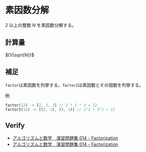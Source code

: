 # 素因数分解

$2$ 以上の整数 $N$ を素因数分解する。

## 計算量
$O(\sqrt{N})$

## 補足
`factor`は素因数を列挙する。`factor2`は素因数とその個数を列挙する。

例
```rust
factor(12) -> [2, 2, 3] // 2 * 2 * 3 = 12
factor2(12) -> [(2, 2), (3, 1)] // 2^2 * 3^1 = 12
```

## Verify
- [アルゴリズムと数学　演習問題集 014 - Factorization](https://atcoder.jp/contests/math-and-algorithm/submissions/44208636)
- [アルゴリズムと数学　演習問題集 014 - Factorization](https://atcoder.jp/contests/math-and-algorithm/submissions/44208832)
